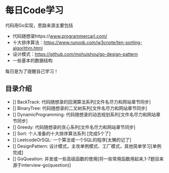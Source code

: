 # 每日Code学习
代码用Go实现，思路来源主要包括
* 代码随想录https://www.programmercarl.com/
* 十大排序算法：https://www.runoob.com/w3cnote/ten-sorting-algorithm.html
* 设计模式：https://github.com/mohuishou/go-design-pattern
* 一些基本的数据结构

每日是为了提醒自己学习！
## 目录介绍
- [] BackTrack: 代码随想录的回溯算法系列[文件名尽力和网站章节同步]
- [] BinaryTree: 代码随想录的二叉树系列[文件名尽力和网站章节同步]
- [] DynamicProgramming: 代码随想录的动态规划系列[文件名尽力和网站章节同步]
- [] Greedy: 代码随想录的贪心系列[文件名尽力和网站章节同步]
- [] Sort: 个人准备的十大排序算法系列 [完成5个了]
- [] LeetcodeOrSQL: 一个算法或一个SQL的程序[太懒的记了]
- [] DesignPattern: 设计模式，主攻单例模式、工厂模式，其他简单学习[单例完成]
- [] GoQueation: 并发或一些高级函数的使用[将一些常用函数用起来,1-7题目来源于interview-go(question)]